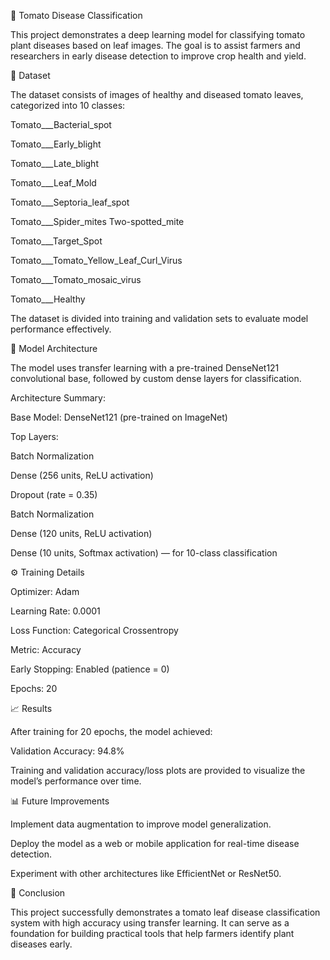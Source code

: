 🍅 Tomato Disease Classification

This project demonstrates a deep learning model for classifying tomato plant diseases based on leaf images. The goal is to assist farmers and researchers in early disease detection to improve crop health and yield.

📂 Dataset

The dataset consists of images of healthy and diseased tomato leaves, categorized into 10 classes:

Tomato___Bacterial_spot

Tomato___Early_blight

Tomato___Late_blight

Tomato___Leaf_Mold

Tomato___Septoria_leaf_spot

Tomato___Spider_mites Two-spotted_mite

Tomato___Target_Spot

Tomato___Tomato_Yellow_Leaf_Curl_Virus

Tomato___Tomato_mosaic_virus

Tomato___Healthy

The dataset is divided into training and validation sets to evaluate model performance effectively.

🧠 Model Architecture

The model uses transfer learning with a pre-trained DenseNet121 convolutional base, followed by custom dense layers for classification.

Architecture Summary:

Base Model: DenseNet121 (pre-trained on ImageNet)

Top Layers:

Batch Normalization

Dense (256 units, ReLU activation)

Dropout (rate = 0.35)

Batch Normalization

Dense (120 units, ReLU activation)

Dense (10 units, Softmax activation) — for 10-class classification

⚙️ Training Details

Optimizer: Adam

Learning Rate: 0.0001

Loss Function: Categorical Crossentropy

Metric: Accuracy

Early Stopping: Enabled (patience = 0)

Epochs: 20

📈 Results

After training for 20 epochs, the model achieved:

Validation Accuracy: 94.8%

Training and validation accuracy/loss plots are provided to visualize the model’s performance over time.

📊 Future Improvements

Implement data augmentation to improve model generalization.

Deploy the model as a web or mobile application for real-time disease detection.

Experiment with other architectures like EfficientNet or ResNet50.

🏁 Conclusion

This project successfully demonstrates a tomato leaf disease classification system with high accuracy using transfer learning. It can serve as a foundation for building practical tools that help farmers identify plant diseases early.
